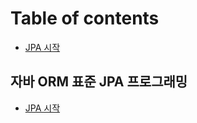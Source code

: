 # Table of contents

* [JPA 시작](README.md)

## 자바 ORM 표준 JPA 프로그래밍

* [JPA 시작](orm-jpa/untitled.md)

